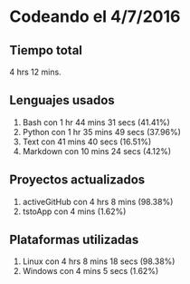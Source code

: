 # Codeando el 4/7/2016

## Tiempo total
4 hrs 12 mins.

## Lenguajes usados
1. Bash con 1 hr 44 mins 31 secs (41.41%)
1. Python con 1 hr 35 mins 49 secs (37.96%)
1. Text con 41 mins 40 secs (16.51%)
1. Markdown con 10 mins 24 secs (4.12%)

## Proyectos actualizados
1. activeGitHub con 4 hrs 8 mins (98.38%)
1. tstoApp con 4 mins (1.62%)

## Plataformas utilizadas
1. Linux con 4 hrs 8 mins 18 secs (98.38%)
1. Windows con 4 mins 5 secs (1.62%)
